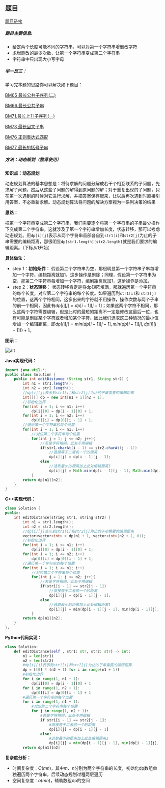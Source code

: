 ## 题目
[题目链接](https://www.nowcoder.com/practice/6a1483b5be1547b1acd7940f867be0da?tpId=295&tqId=2294660&sourceUrl=/exam/oj&channenl=wgithub&fromPut=wgithub)

##### 题目主要信息:
- 给定两个长度可能不同的字符串，可以对第一个字符串增删改字符
- 求增删改的最少次数，让第一个字符串变成第二个字符串
- 字符串中只出现大小写字母

##### 举一反三：

学习完本题的思路你可以解决如下题目：

[BM65 最长公共子序列(二)](https://www.nowcoder.com/practice/6d29638c85bb4ffd80c020fe244baf11?tpId=295&tqId=991075)

[BM66.最长公共子串](https://www.nowcoder.com/practice/f33f5adc55f444baa0e0ca87ad8a6aac?tpId=295&tqId=991150)

[BM71.最长上升子序列(一)](https://www.nowcoder.com/practice/5164f38b67f846fb8699e9352695cd2f?tpId=295&tqId=2281434)

[BM73 最长回文子串](https://www.nowcoder.com/practice/b4525d1d84934cf280439aeecc36f4af?tpId=295&tqId=25269)

[BM76 正则表达式匹配](https://www.nowcoder.com/practice/28970c15befb4ff3a264189087b99ad4?tpId=295&tqId=1375406)

[BM77 最长的括号子串](https://www.nowcoder.com/practice/45fd68024a4c4e97a8d6c45fc61dc6ad?tpId=295&tqId=715)


##### 方法：动态规划（推荐使用）

**知识点：动态规划**

动态规划算法的基本思想是：将待求解的问题分解成若干个相互联系的子问题，先求解子问题，然后从这些子问题的解得到原问题的解；对于重复出现的子问题，只在第一次遇到的时候对它进行求解，并把答案保存起来，让以后再次遇到时直接引用答案，不必重新求解。动态规划算法将问题的解决方案视为一系列决策的结果

**思路：**

把第一个字符串变成第二个字符串，我们需要逐个将第一个字符串的子串最少操作下变成第二个字符串，这就涉及了第一个字符串增加长度，状态转移，那可以考虑动态规划。用`dp[i][j]`表示从两个字符串首部各自到`str1[i]`和`str2[j]`为止的子串需要的编辑距离，那很明显`dp[str1.length][str2.length]`就是我们要求的编辑距离。（下标从1开始）

**具体做法：**

- step 1：**初始条件：** 假设第二个字符串为空，那很明显第一个字符串子串每增加一个字符，编辑距离就加1，这步操作是删除；同理，假设第一个字符串为空，那第二个字符串每增加一个字符，编剧距离就加1，这步操作是添加。
- step 2：**状态转移：** 状态转移肯定是将dp矩阵填满，那就遍历第一个字符串的每个长度，对应第二个字符串的每个长度。如果遍历到`str1[i]`和	`str2[j]`的位置，这两个字符相同，这多出来的字符就不用操作，操作次数与两个子串的前一个相同，因此有$dp[i][j] = dp[i - 1][j - 1]$；如果这两个字符不相同，那么这两个字符需要编辑，但是此时的最短的距离不一定是修改这最后一位，也有可能是删除某个字符或者增加某个字符，因此我们选取这三种情况的最小值增加一个编辑距离，即$dp[i][j] = min(dp[i - 1][j - 1], min(dp[i - 1][j], dp[i][j - 1])) + 1$。

**图示：**

![alt](https://uploadfiles.nowcoder.com/images/20220218/397721558_1645168660008/DD11C7A67C32B75B31F944921631AC97)

**Java实现代码：**
```java
import java.util.*;
public class Solution {
    public int editDistance (String str1, String str2) {
        int n1 = str1.length();
        int n2 = str2.length();
        //dp[i][j]表示到str1[i]和str2[j]为止的子串需要的编辑距离
        int[][] dp = new int[n1 + 1][n2 + 1]; 
        //初始化边界
        for(int i = 1; i <= n1; i++) 
            dp[i][0] = dp[i - 1][0] + 1;
        for(int i = 1; i <= n2; i++)
            dp[0][i] = dp[0][i - 1] + 1;
        //遍历第一个字符串的每个位置
        for(int i = 1; i <= n1; i++) 
            //对应第二个字符串每个位置
            for(int j = 1; j <= n2; j++){ 
                //若是字符相同，此处不用编辑
                if(str1.charAt(i - 1) == str2.charAt(j - 1)) 
                    //直接等于二者前一个的距离
                    dp[i][j] = dp[i - 1][j - 1]; 
                else
                    //选取最小的距离加上此处编辑距离1
                    dp[i][j] = Math.min(dp[i - 1][j - 1], Math.min(dp[i - 1][j], dp[i][j - 1])) + 1; 
            }
        return dp[n1][n2]; 
    }
}
```
**C++实现代码：**
```cpp
class Solution {
public:
    int editDistance(string str1, string str2) {
        int n1 = str1.length();
        int n2 = str2.length();
        //dp[i][j]表示到str1[i]和str2[j]为止的子串需要的编辑距离
        vector<vector<int> > dp(n1 + 1, vector<int>(n2 + 1, 0)); 
        //初始化边界
        for(int i = 1; i <= n1; i++) 
            dp[i][0] = dp[i - 1][0] + 1;
        for(int i = 1; i <= n2; i++)
            dp[0][i] = dp[0][i - 1] + 1;
        //遍历第一个字符串的每个位置
        for(int i = 1; i <= n1; i++) 
            //对应第二个字符串每个位置
            for(int j = 1; j <= n2; j++){ 
                //若是字符相同，此处不用编辑
                if(str1[i - 1] == str2[j - 1]) 
                    //直接等于二者前一个的距离
                    dp[i][j] = dp[i - 1][j - 1]; 
                else
                    //选取最小的距离加上此处编辑距离1
                    dp[i][j] = min(dp[i - 1][j - 1], min(dp[i - 1][j], dp[i][j - 1])) + 1; 
            }
        return dp[n1][n2]; 
    }
};
```
**Python代码实现：**
```Python
class Solution:
    def editDistance(self , str1: str, str2: str) -> int:
        n1 = len(str1)
        n2 = len(str2)
        #dp[i][j]表示到str1[i]和str2[j]为止的子串需要的编辑距离
        dp = [[0] * (n2 + 1) for i in range(n1 + 1)] 
        #初始化边界
        for i in range(1, n1 + 1): 
            dp[i][0] = dp[i - 1][0] + 1
        for i in range(1, n2 + 1):
            dp[0][i] = dp[0][i - 1] + 1
        #遍历第一个字符串的每个位置
        for i in range(1, n1 + 1): 
            #对应第二个字符串每个位置
            for j in range(1, n2 + 1): 
                #若是字符相同，此处不用编辑
                if str1[i - 1] == str2[j - 1]: 
                    #直接等于二者前一个的距离
                    dp[i][j] = dp[i - 1][j - 1] 
                else:
                    #选取最小的距离加上此处编辑距离1
                    dp[i][j] = min(dp[i - 1][j - 1], min(dp[i - 1][j], dp[i][j - 1])) + 1 
        return dp[n1][n2]
```

**复杂度分析：**
- 时间复杂度：$O(mn)$，其中$m$、$n$分别为两个字符串的长度，初始化dp数组单独遍历两个字符串，后续动态规划过程两层遍历
- 空间复杂度：$o(mn)$，辅助数组dp的空间